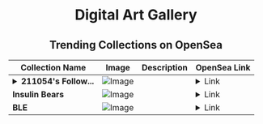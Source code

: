 <div align="center">

# Digital Art Gallery

## Trending Collections on OpenSea

| Collection Name                       | Image                                                                                     | Description                       | OpenSea Link                                                                                          |
|---------------------------------------|-------------------------------------------------------------------------------------------|-----------------------------------|--------------------------------------------------------------------------------------------------------|
| **<details><summary>211054's Follow...</summary>211054's Follower</details>** | ![Image](https://i.seadn.io/s/raw/files/19f9f090920392cc3650cbdf4361755b.png?w=500&auto=format?w=200&auto=format) |  | <details><summary>Link</summary>[211054's Follower](https://opensea.io/collection/211054-s-follower)</details> |
| **Insulin Bears** | ![Image](https://i.seadn.io/s/raw/files/6408c5ca8d60fb603e33f97b1a364dfb.jpg?w=500&auto=format?w=200&auto=format) |  | <details><summary>Link</summary>[Insulin Bears](https://opensea.io/collection/insulin-bears)</details> |
| **BLE** | ![Image](https://i.seadn.io/s/raw/files/d50de74aa27e945a1a71b9949a2144f6.png?w=500&auto=format?w=200&auto=format) |  | <details><summary>Link</summary>[BLE](https://opensea.io/collection/ble-14)</details> |

</div>